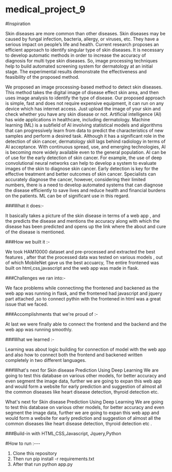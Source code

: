 # medical_project_9
#Inspiration

Skin diseases are more common than other diseases. Skin diseases may be caused by fungal infection, bacteria, allergy, or viruses, etc. They have a serious impact on people’s life and health. Current research proposes an efficient approach to identify singular type of skin diseases. It is necessary to develop automatic methods in order to increase the accuracy of diagnosis for multi type skin diseases. So, image processing techniques help to build automated screening system for dermatology at an initial stage. The experimental results demonstrate the effectiveness and feasibility of the proposed method.

We proposed an image processing-based method to detect skin diseases. This method takes the digital image of disease effect skin area, and then uses image analysis to identify the type of disease. Our proposed approach is simple, fast and does not require expensive equipment, it can run on any device which has internet access. Just upload the image of your skin and check whether you have any skin disease or not. Artificial intelligence (AI) has wide applications in healthcare, including dermatology. Machine learning (ML) is a subfield of AI involving statistical models and algorithms that can progressively learn from data to predict the characteristics of new samples and perform a desired task. Although it has a significant role in the detection of skin cancer, dermatology skill lags behind radiology in terms of AI acceptance. With continuous spread, use, and emerging technologies, AI is becoming more widely available even to the general population. AI can be of use for the early detection of skin cancer. For example, the use of deep convolutional neural networks can help to develop a system to evaluate images of the skin to diagnose skin cancer. Early detection is key for the effective treatment and better outcomes of skin cancer. Specialists can accurately diagnose the cancer, however, considering their limited numbers, there is a need to develop automated systems that can diagnose the disease efficiently to save lives and reduce health and financial burdens on the patients. ML can be of significant use in this regard.

###What it does:-


It basically takes a picture of the skin disease in terms of a web app , and the predicts the disease and mentions the accuracy along with which the disease has been predicted and opens up the link where the about and cure of the disease is mentioned.

###How we built it :- 

We took HAM10000 dataset and pre-processed and extracted the best features , after that the processed data was tested on various models , out of which MobileNet gave us the best accuarcy, The entire frontened was built on html,css,javascript and the web app was made in flask.

###Challenges we ran into:-

We face problems while connectinng the frontened and backened as the web app was running in flask, and the frontened had javascript and jquery part attached ,so to connect pythin with the frontened in html was a great issue that we faced.

###Accomplishments that we're proud of :- 

At last we were finally able to connect the frontend and the backend and the web app was running smoothly.

###What we learned :- 

Learning was about logic building for connection of model with the web app and also how to connect both the frontend and backened written completely in two different languages.

###What's next for Skin disease Prediction Using Deep Learning
We are going to test this database on various other models, for better accuracy and even segment the image data, further we are going to expan this web app and would form a website for early prediction and suggestion of almost all the common diseases like heart disease detection, thyroid detection etc.

What's next for Skin disease Prediction Using Deep Learning
We are going to test this database on various other models, for better accuracy and even segment the image data, further we are going to expan this web app and would form a website for early prediction and suggestion of almost all the common diseases like heart disease detection, thyroid detection etc .

###Build-in with
HTML,CSS,Javascript, Jquery,Python

#How to run :---
1) Clone this repository
2) Then run pip install -r requirements.txt
3) After that run python app.py
